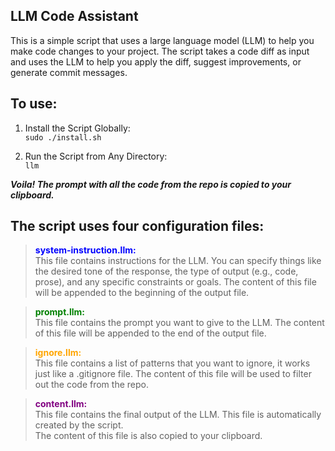 ## LLM Code Assistant

This is a simple script that uses a large language model (LLM) to help you make code changes to your project.
The script takes a code diff as input and uses the LLM to help you apply the diff, suggest improvements, or generate commit messages.

## To use:
1. Install the Script Globally:  
```sudo ./install.sh```

2. Run the Script from Any Directory:  
```llm```

***Voila! The prompt with all the code from the repo is copied to your clipboard.***

## The script uses four configuration files:
 
> **<span style="color:blue">system-instruction.llm:</span>**  
This file contains instructions for the LLM. You can specify things like the desired tone of the response, the type of output (e.g., code, prose), and any specific constraints or goals. The content of this file will be appended to the beginning of the output file.  

> **<span style="color:green">prompt.llm:</span>**   
This file contains the prompt you want to give to the LLM. The content of this file will be appended to the end of the output file.  

> **<span style="color:orange">ignore.llm:</span>**  
This file contains a list of patterns that you want to ignore, it works just like a .gitignore file. The content of this file will be used to filter out the code from the repo.

> **<span style="color:purple">content.llm:</span>**  
This file contains the final output of the LLM. This file is automatically created by the script.  
The content of this file is also copied to your clipboard.  